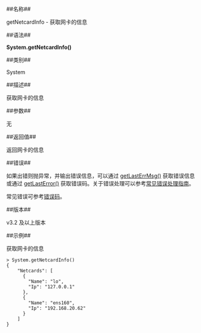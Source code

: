 ##名称##

getNetcardInfo - 获取网卡的信息

##语法##

**System.getNetcardInfo()**

##类别##

System

##描述##

获取网卡的信息

##参数##

无

##返回值##

返回网卡的信息

##错误##

如果出错则抛异常，并输出错误信息，可以通过 [getLastErrMsg()](manual/Manual/Sequoiadb_Command/Global/getLastErrMsg.md) 获取错误信息或通过 [getLastError()](manual/Manual/Sequoiadb_Command/Global/getLastError.md) 获取错误码。关于错误处理可以参考[常见错误处理指南](manual/FAQ/faq_sdb.md)。

常见错误可参考[错误码](manual/Manual/Sequoiadb_error_code.md)。

##版本##

v3.2 及以上版本

##示例##

获取网卡的信息

```lang-javascript
> System.getNetcardInfo()
{
    "Netcards": [
      {
        "Name": "lo",
        "Ip": "127.0.0.1"
      },
      {
        "Name": "ens160",
        "Ip": "192.168.20.62"
      }
    ]
}
```